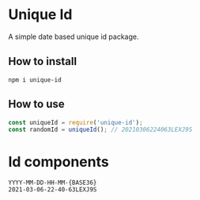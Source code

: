 # Unique Id
A simple date based unique id package.

## How to install
```shell
npm i unique-id
```

## How to use
```JavaScript
const uniqueId = require('unique-id');
const randomId = uniqueId(); // 20210306224063LEXJ9S
```
# Id components

```
YYYY-MM-DD-HH-MM-{BASE36}
2021-03-06-22-40-63LEXJ9S
```